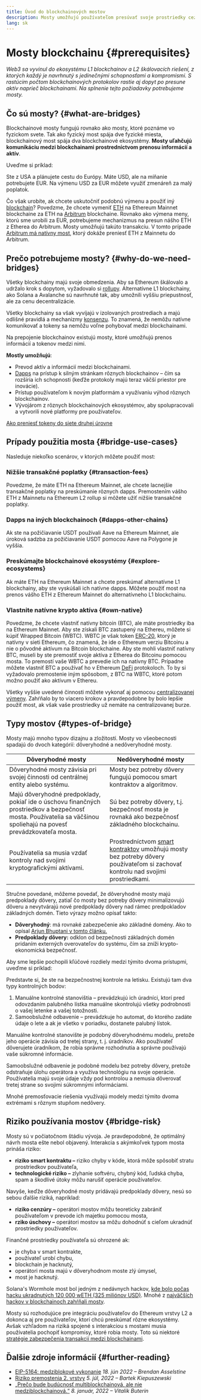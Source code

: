 ```yaml
---
title: Úvod do blockchainových mostov
description: Mosty umožňujú používateľom presúvať svoje prostriedky cez rôzne blockchainy
lang: sk
---
```


# Mosty blockchainu {#prerequisites}

_Web3 sa vyvinul do ekosystému L1 blockchainov a L2 škálovacích riešení, z ktorých každý je navrhnutý s jedinečnými schopnosťami a kompromismi. S rastúcim počtom blockchainových protokolov rastie aj dopyt po presune aktív naprieč blockchainami. Na splnenie tejto požiadavky potrebujeme mosty._

<Divider />

## Čo sú mosty? {#what-are-bridges}

Blockchainové mosty fungujú rovnako ako mosty, ktoré poznáme vo fyzickom svete. Tak ako fyzický most spája dve fyzické miesta, blockchainový most spája dva blockchainové ekosystémy. **Mosty uľahčujú komunikáciu medzi blockchainami prostredníctvom prenosu informácií a aktív**.

Uveďme si príklad:

Ste z USA a plánujete cestu do Európy. Máte USD, ale na míňanie potrebujete EUR. Na výmenu USD za EUR môžete využiť zmenáreň za malý poplatok.

Čo však urobíte, ak chcete uskutočniť podobnú výmenu a použiť iný [blockchain](/glossary/#blockchain)? Povedzme, že chcete vymeniť [ETH](/glossary/#ether) na Ethereum Mainnet blockchaine za ETH na [Arbitrum](https://arbitrum.io/) blockchaine. Rovnako ako výmena meny, ktorú sme urobili za EUR, potrebujeme mechanizmus na presun nášho ETH z Etherea do Arbitrum. Mosty umožňujú takúto transakciu. V tomto prípade [Arbitrum má natívny most](https://bridge.arbitrum.io/), ktorý dokáže preniesť ETH z Mainnetu do Arbitrum.

## Prečo potrebujeme mosty? {#why-do-we-need-bridges}

Všetky blockchainy majú svoje obmedzenia. Aby sa Ethereum škálovalo a udržalo krok s dopytom, vyžadovalo si [rollupy](/glossary/#rollups). Alternatívne L1 blockchainy, ako Solana a Avalanche sú navrhnuté tak, aby umožnili vyššiu priepustnosť, ale za cenu decentralizácie.

Všetky blockchainy sa však vyvíjajú v izolovaných prostrediach a majú odlišné pravidlá a mechanizmy [konsenzu](/glossary/#consensus). To znamená, že nemôžu natívne komunikovať a tokeny sa nemôžu voľne pohybovať medzi blockchainami.

Na prepojenie blockchainov existujú mosty, ktoré umožňujú prenos informácií a tokenov medzi nimi.

**Mostly umožňujú**:

- Prevod aktív a informácií medzi blockchainami.
- [Dapps](/glossary/#dapp) na prístup k silným stránkam rôznych blockchainov – čím sa rozšíria ich schopnosti (keďže protokoly majú teraz väčší priestor pre inovácie).
- Prístup používateľom k novým platformám a využívaniu výhod rôznych blockchainov.
- Vývojárom z rôznych blockchainových ekosystémov, aby spolupracovali a vytvorili nové platformy pre používateľov.

[Ako preniesť tokeny do siete druhej úrovne](/guides/how-to-use-a-bridge/)

<Divider />

## Prípady použitia mosta {#bridge-use-cases}

Nasleduje niekoľko scenárov, v ktorých môžete použiť most:

### Nižšie transakčné poplatky {#transaction-fees}

Povedzme, že máte ETH na Ethereum Mainnet, ale chcete lacnejšie transakčné poplatky na preskúmanie rôznych dapps. Premostením vášho ETH z Mainnetu na Ethereum L2 rollup si môžete užiť nižšie transakčné poplatky.

### Dapps na iných blockchainoch {#dapps-other-chains}

Ak ste na požičiavanie USDT používali Aave na Ethereum Mainnet, ale úroková sadzba za požičiavanie USDT pomocou Aave na Polygone je vyššia.

### Preskúmajte blockchainové ekosystémy {#explore-ecosystems}

Ak máte ETH na Ethereum Mainnet a chcete preskúmať alternatívne L1 blockchainy, aby ste vyskúšali ich natívne dapps. Môžete použiť most na prenos vášho ETH z Ethereum Mainnet do alternatívneho L1 blockchainu.

### Vlastnite natívne krypto aktíva {#own-native}

Povedzme, že chcete vlastniť natívny bitcoin (BTC), ale máte prostriedky iba na Ethereum Mainnet. Aby ste získali BTC zastupený na Ethereu, môžete si kúpiť Wrapped Bitcoin (WBTC). WBTC je však token [ERC-20](/glossary/#erc-20), ktorý je natívny v sieti Ethereum, čo znamená, že ide o Ethereum verziu Bitcoinu a nie o pôvodné aktívum na Bitcoin blockchaine. Aby ste mohli vlastniť natívny BTC, museli by ste premostiť svoje aktíva z Etherea do Bitcoinu pomocou mosta. To premostí vaše WBTC a prevedie ich na natívny BTC. Prípadne môžete vlastniť BTC a používať ho v Ethereum [DeFi](/glossary/#defi) protokoloch. To by si vyžadovalo premostenie iným spôsobom, z BTC na WBTC, ktoré potom možno použiť ako aktívum v Ethereu.

<Alert variant="update">
<Emoji text=":bulb:" className="text-4xl"/>
<AlertContent>
<AlertDescription>
  Všetky vyššie uvedené činnosti môžete vykonať aj pomocou <a href="/get-eth/">centralizovanej výmeny</a>. Zahŕňalo by to viacero krokov a pravdepodobne by bolo lepšie použiť most, ak však vaše prostriedky už nemáte na centralizovanej burze.
</AlertDescription>
</AlertContent>
</Alert>

<Divider />

## Typy mostov {#types-of-bridge}

Mosty majú mnoho typov dizajnu a zložitostí. Mosty vo všeobecnosti spadajú do dvoch kategórií: dôveryhodné a nedôveryhodné mosty.

| Dôveryhodné mosty                                                                                                                                                   | Nedôveryhodné mosty                                                                                                                                          |
| ------------------------------------------------------------------------------------------------------------------------------------------------------------------- | ------------------------------------------------------------------------------------------------------------------------------------------------------------ |
| Dôveryhodné mosty závisia pri svojej činnosti od centrálnej entity alebo systému.                                                                                   | Mosty bez potreby dôvery fungujú pomocou smart kontraktov a algoritmov.                                                                                      |
| Majú dôveryhodné predpoklady, pokiaľ ide o úschovu finančných prostriedkov a bezpečnosť mosta. Používatelia sa väčšinou spoliehajú na povesť prevádzkovateľa mosta. | Sú bez potreby dôvery, t.j. bezpečnosť mosta je rovnaká ako bezpečnosť základného blockchainu.                                                               |
| Používatelia sa musia vzdať kontroly nad svojimi kryptografickými aktívami.                                                                                         | Prostredníctvom [smart kontraktov](/glossary/#smart-contract) umožňujú mosty bez potreby dôvery používateľom si zachovať kontrolu nad svojimi prostriedkami. |

Stručne povedané, môžeme povedať, že dôveryhodné mosty majú predpoklady dôvery, zatiaľ čo mosty bez potreby dôvery minimalizovujú dôveru a nevytvárajú nové predpoklady dôvery nad rámec predpokladov základných domén. Tieto výrazy možno opísať takto:

- **Dôveryhodný**: má rovnaké zabezpečenie ako základné domény. Ako to opísal [Arjun Bhuptani v tomto článku.](https://medium.com/connext/the-interoperability-trilemma-657c2cf69f17)
- **Predpoklady dôvery:** odklon od bezpečnosti základných domén pridaním externých overovateľov do systému, čím sa zníži krypto-ekonomická bezpečnosť.

Aby sme lepšie pochopili kľúčové rozdiely medzi týmito dvoma prístupmi, uveďme si príklad:

Predstavte si, že ste na bezpečnostnej kontrole na letisku. Existujú tam dva typy kontrolných bodov:

1. Manuálne kontrolné stanovištia – prevádzkujú ich úradníci, ktorí pred odovzdaním palubného lístka manuálne skontrolujú všetky podrobnosti o vašej letenke a vašej totožnosti.
2. Samoobslužné odbavenie – prevádzkuje ho automat, do ktorého zadáte údaje o lete a ak je všetko v poriadku, dostanete palubný lístok.

Manuálne kontrolné stanovište je podobný dôveryhodnému modelu, pretože jeho operácie závisia od tretej strany, t. j. úradníkov. Ako používateľ dôverujete úradníkom, že robia správne rozhodnutia a správne používajú vaše súkromné ​​informácie.

Samoobslužné odbavenie je podobné modelu bez potreby dôvery, pretože odstraňuje úlohu operátora a využíva technológiu na svoje operácie. Používatelia majú svoje údaje vždy pod kontrolou a nemusia dôverovať tretej strane so svojimi súkromnými ​​informáciami.

Mnohé premosťovacie riešenia využívajú modely medzi týmito dvoma extrémami s rôznym stupňom nedôvery.

<Divider />

## Riziko používania mostov {#bridge-risk}

Mosty sú v počiatočnom štádiu vývoja. Je pravdepodobné, že optimálný návrh mosta ešte nebol objavený. Interakcia s akýmkoľvek typom mosta prináša riziko:

- **riziko smart kontraktu –** riziko chyby v kóde, ktorá môže spôsobiť stratu prostriedkov používateľa,
- **technologické riziko –** zlyhanie softvéru, chybný kód, ľudská chyba, spam a škodlivé útoky môžu narušiť operácie používateľov.

Navyše, keďže dôveryhodné mosty pridávajú predpoklady dôvery, nesú so sebou ďalšie riziká, napríklad:

- **riziko cenzúry –** operátori mostov môžu teoreticky zabrániť používateľom v prevode ich majetku pomocou mosta,
- **rziko úschovy –** operátori mostov sa môžu dohodnúť s cieľom ukradnúť prostriedky používateľov.

Finančné prostriedky používateľa sú ohrozené ak:

- je chyba v smart kontrakte,
- používateľ urobí chybu,
- blockchain je hacknutý,
- operátori mosta majú v dôveryhodnom moste zlý úmysel,
- most je hacknutý.

Solana's Wormhole most bol jedným z nedávnych hackov, [kde bolo počas hacku ukradnutých 120 000 wETH (325 miliónov USD)](https://rekt.news/wormhole-rekt/). Mnohé z [najväčších hackov v blockchainoch zahŕňali mosty](https://rekt.news/leaderboard/).

Mosty sú rozhodujúce pre integráciu používateľov do Ethereum vrstvy L2 a dokonca aj pre používateľov, ktorí chcú preskúmať rôzne ekosystémy. Avšak vzhľadom na riziká spojené s interakciou s mostami musia používatelia pochopiť kompromisy, ktoré robia mosty. Toto sú niektoré [stratégie zabezpečenia transakcií medzi blockchainami](https://blog.debridge.finance/10-strategies-for-cross-chain-security-8ed5f5879946).

<Divider />

## Ďalšie zdroje informácií {#further-reading}

- [EIP-5164: medziblokové vykonanie](https://ethereum-magicians.org/t/eip-5164-cross-chain-execution/9658) _18. jún 2022 – Brendan Asselstine_
- [Riziko premostenia 2. vrstvy](https://gov.l2beat.com/t/l2bridge-risk-framework/31) _5. júl, 2022 – Bartek Kiepuszewski_
- [„Prečo bude budúcnosť multiblockchainová, ale nie medziblockchainová.“](https://old.reddit.com/r/ethereum/comments/rwojtk/ama_we_are_the_efs_research_team_pt_7_07_january/hrngyk8/) _8. január, 2022 – Vitalik Buterin_
